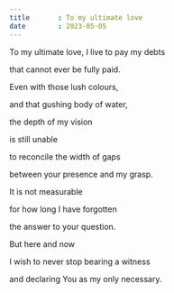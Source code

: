 ```yaml
---
title       : To my ultimate love
date        : 2023-05-05
---
```


To my ultimate love, I live to pay my debts

that cannot ever be fully paid.

Even with those lush colours,

and that gushing body of water,

the depth of my vision

is still unable

to reconcile the width of gaps

between your presence and my grasp.

It is not measurable

for how long I have forgotten

the answer to your question.

But here and now

I wish to never stop bearing a witness

and declaring You as my only necessary.